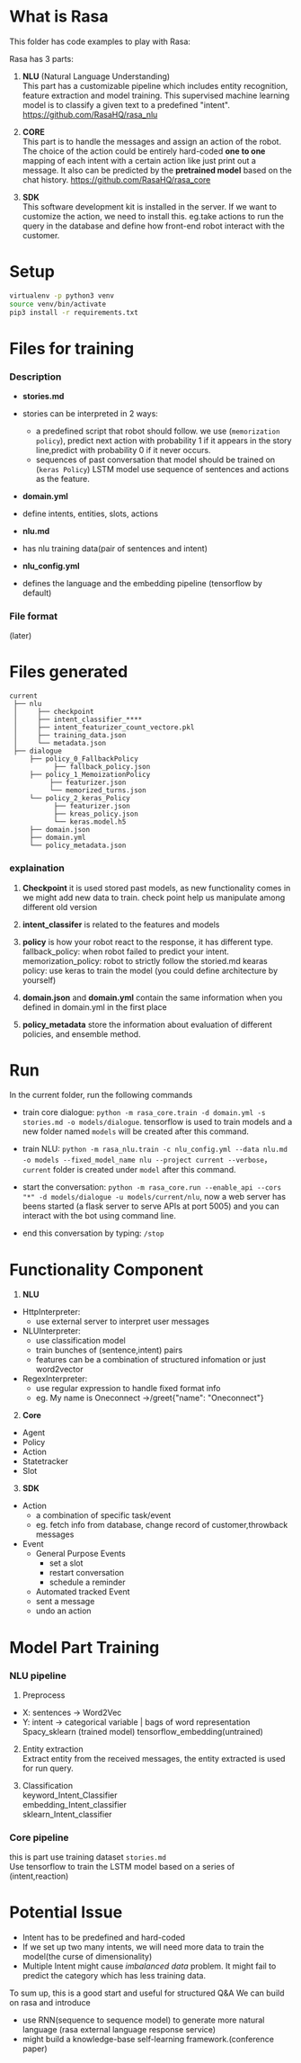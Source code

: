 # What is Rasa

This folder has code examples to play with Rasa:

Rasa has 3 parts:

1. **NLU** (Natural Language Understanding)  
This part has a customizable pipeline which includes entity recognition, feature extraction and model training.
This supervised machine learning model is to classify a given text to a predefined "intent".  https://github.com/RasaHQ/rasa_nlu

2. **CORE**   
This part is to handle the messages and assign an action of the robot. The choice of the action could be entirely hard-coded **one to one** mapping of each intent with a certain action like just print out a message. It also can be predicted by the **pretrained model** based on the chat history. https://github.com/RasaHQ/rasa_core

3. **SDK**  
This software development kit is installed in the server. If we want to customize the action, we need to install this. eg.take actions to run the query in the database and define how front-end robot interact with the customer.


# Setup

```bash
virtualenv -p python3 venv
source venv/bin/activate
pip3 install -r requirements.txt
```

# Files for training
### Description
- **stories.md**   
 - stories can be interpreted in 2 ways:
   -  a predefined script that robot should follow. we use (`memorization policy`), predict next action with probability 1 if it appears in the story line,predict with probability 0 if it never occurs.
   -  sequences of past conversation that model should be trained on (`keras Policy`) LSTM model use sequence of sentences and actions as the feature.

- **domain.yml**
 - define intents, entities, slots, actions

- **nlu.md**
 - has nlu training data(pair of sentences and intent)
- **nlu_config.yml**
 - defines the language and the embedding pipeline (tensorflow by default)

### File format
(later)

# Files generated
```
current
 ├── nlu
 │     ├── checkpoint  
 │     ├── intent_classifier_****
 │     ├── intent_featurizer_count_vectore.pkl
 │     ├── training_data.json
 │     └── metadata.json
 ├── dialogue
     ├── policy_0_FallbackPolicy
           ├── fallback_policy.json
     ├── policy_1_MemoizationPolicy
          ├── featurizer.json
          └── memorized_turns.json
     └── policy_2_keras_Policy
           ├── featurizer.json
           ├── kreas_policy.json
           └── keras.model.h5           
     ├── domain.json
     ├── domain.yml
     └── policy_metadata.json
```
### explaination
 1. **Checkpoint** it is used stored past models, as new functionality comes in we might add new data to train. check point help us manipulate among different old version

2. **intent_classifer** is related to the features and models

3. **policy** is how your robot react to the response, it has different type.
fallback_policy: when robot failed to predict your intent. memorization_policy: robot to strictly follow the storied.md
kearas policy:  use keras to train the model (you could define architecture by yourself)  

4. **domain.json** and **domain.yml** contain the same information when you defined in domain.yml in the first place  

5. **policy_metadata** store the information about evaluation of different policies, and ensemble method.


# Run
In the current folder, run the following commands

- train core dialogue: `python -m rasa_core.train -d domain.yml -s stories.md -o models/dialogue`. tensorflow is used to train models and a new folder named `models` will be created after this command.

- train NLU: `python -m rasa_nlu.train -c nlu_config.yml --data nlu.md -o models --fixed_model_name nlu --project current --verbose`， `current` folder is created under `model` after this command.
- start the conversation: `python -m rasa_core.run --enable_api --cors "*" -d models/dialogue -u models/current/nlu`, now a web server has beens started (a flask server to serve APIs at port 5005) and you can interact with the bot using command line.
- end this conversation by typing:  `/stop`

# Functionality Component
1. **NLU**  
 - HttpInterpreter:
    - use external server to interpret user messages
 - NLUInterpreter:
    - use classification model
    - train bunches of (sentence,intent) pairs
    - features can be a combination of structured infomation or just word2vector
 - RegexInterpreter:  
     - use regular expression to handle fixed format info
     - eg. My name is Oneconnect ->/greet{"name": "Oneconnect"}

2. **Core**
 - Agent
 - Policy
 - Action
 - Statetracker
 - Slot

3. **SDK**
 - Action
    - a combination of specific task/event
    - eg. fetch info from database, change record of customer,throwback messages
 - Event
    - General Purpose Events
      - set a slot
      - restart conversation
      - schedule a reminder
    - Automated tracked Event
     - sent a message
     - undo an action

# Model Part Training
### NLU pipeline
1. Preprocess
 * X:  sentences -> Word2Vec  
 * Y: intent -> categorical variable | bags of word representation  
 Spacy_sklearn (trained model)
 tensorflow_embedding(untrained)

2. Entity extraction  
Extract entity from the received messages, the entity extracted is used for run query.

3. Classification  
keyword_Intent_Classifier  
embedding_Intent_classifier  
sklearn_Intent_classifier  

### Core pipeline
this is part use training dataset `stories.md`  
Use tensorflow to train the LSTM model based on a series of (intent,reaction)


# Potential Issue

- Intent has to be predefined and hard-coded
- If we set up two many intents, we will need more data to train the model(the curse of dimensionality)
- Multiple Intent might cause *imbalanced data* problem. It might fail to predict the category which has less training data.

To sum up, this is a good start and useful for structured Q&A
We can build on rasa and introduce
- use RNN(sequence to sequence model) to generate more natural language (rasa external language response service)
- might build a knowledge-base self-learning framework.(conference paper)
